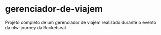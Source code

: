 # gerenciador-de-viajem
Projeto completo de um gerenciador de viajem realizado durante o evento da nlw-journey da Rocketseat
